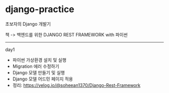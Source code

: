 # django-practice
초보자의 Django 개발기

책 -> 백엔드를 위한 DJANGO REST FRAMEWORK with  파이썬

-----
day1
- 파이썬 가상환경 설치 및 실행
- Migration 에러 수정하기
- Django 모델 만들기 및 실행
- Django 모델 어드민 페이지 적용
- 정리: https://velog.io/@soheean1370/Django-Rest-Framework
